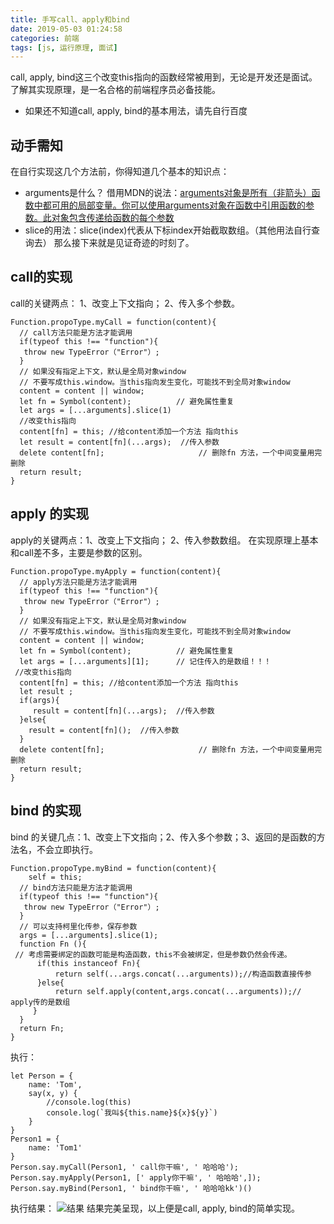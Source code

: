 ```yaml
---
title: 手写call、apply和bind
date: 2019-05-03 01:24:58
categories: 前端
tags: [js, 运行原理, 面试]
---
```


call, apply, bind这三个改变this指向的函数经常被用到，无论是开发还是面试。了解其实现原理，是一名合格的前端程序员必备技能。
* 如果还不知道call, apply, bind的基本用法，请先自行百度
<!-- more -->
## 动手需知
在自行实现这几个方法前，你得知道几个基本的知识点：
* arguments是什么？
借用MDN的说法：[arguments对象是所有（非箭头）函数中都可用的局部变量。你可以使用arguments对象在函数中引用函数的参数。此对象包含传递给函数的每个参数](https://developer.mozilla.org/zh-CN/docs/Web/JavaScript/Reference/Functions/arguments)
* slice的用法：slice(index)代表从下标index开始截取数组。（其他用法自行查询去）
那么接下来就是见证奇迹的时刻了。

## call的实现
call的关键两点： 1、改变上下文指向； 2、传入多个参数。
```
Function.propoType.myCall = function(content){
  // call方法只能是方法才能调用
  if(typeof this !== "function"){
   throw new TypeError（"Error"）;
  }
  // 如果没有指定上下文，默认是全局对象window
  // 不要写成this.window。当this指向发生变化，可能找不到全局对象window
  content = content || window;
  let fn = Symbol(content);          // 避免属性重复
  let args = [...arguments].slice(1)
  //改变this指向
  content[fn] = this; //给content添加一个方法 指向this
  let result = content[fn](...args);  //传入参数
  delete content[fn];                     // 删除fn 方法，一个中间变量用完删除
  return result;
} 
```
## apply 的实现
apply的关键两点：1、改变上下文指向； 2、传入参数数组。
在实现原理上基本和call差不多，主要是参数的区别。
```
Function.propoType.myApply = function(content){
  // apply方法只能是方法才能调用
  if(typeof this !== "function"){
   throw new TypeError（"Error"）;
  }
  // 如果没有指定上下文，默认是全局对象window
  // 不要写成this.window。当this指向发生变化，可能找不到全局对象window
  content = content || window;
  let fn = Symbol(content);          // 避免属性重复
  let args = [...arguments][1];      // 记住传入的是数组！！！
 //改变this指向
  content[fn] = this; //给content添加一个方法 指向this
  let result ; 
  if(args){
     result = content[fn](...args);  //传入参数
  }else{
    result = content[fn]();  //传入参数
  }
  delete content[fn];                     // 删除fn 方法，一个中间变量用完删除
  return result;
} 
```
## bind 的实现
bind 的关键几点：1、改变上下文指向；2、传入多个参数；3、返回的是函数的方法名，不会立即执行。
```
Function.propoType.myBind = function(content){
    self = this;
  // bind方法只能是方法才能调用
  if(typeof this !== "function"){
   throw new TypeError（"Error"）;
  }
  // 可以支持柯里化传参，保存参数
  args = [...arguments].slice(1);
  function Fn (){
 // 考虑需要绑定的函数可能是构造函数，this不会被绑定，但是参数仍然会传递。
      if(this instanceof Fn){
          return self(...args.concat(...arguments));//构造函数直接传参
      }else{
          return self.apply(content,args.concat(...arguments));// apply传的是数组
     }
  }
  return Fn;
}
```

执行：
```
let Person = {
    name: 'Tom',
    say(x, y) {
        //console.log(this)
        console.log(`我叫${this.name}${x}${y}`)
    }
}
Person1 = {
    name: 'Tom1'
}
Person.say.myCall(Person1, ' call你干嘛', ' 哈哈哈');
Person.say.myApply(Person1, [' apply你干嘛', ' 哈哈哈',]);
Person.say.myBind(Person1, ' bind你干嘛', ' 哈哈哈kk')()
```
执行结果：
![结果](https://xunmengren-blog.oss-cn-beijing.aliyuncs.com/20200311161926.png)
结果完美呈现，以上便是call, apply, bind的简单实现。


